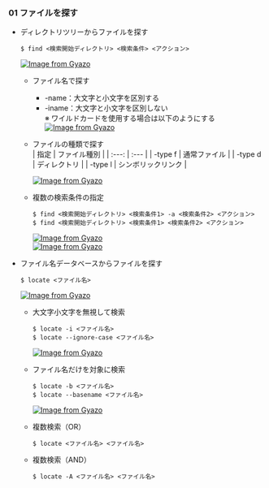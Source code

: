 ### 01 ファイルを探す
- ディレクトリツリーからファイルを探す
  ```
  $ find <検索開始ディレクトリ> <検索条件> <アクション>
  ```
  [![Image from Gyazo](https://i.gyazo.com/841aa8a745a247d403b2c9afdd993b16.png)](https://gyazo.com/841aa8a745a247d403b2c9afdd993b16)

  - ファイル名で探す
    * -name：大文字と小文字を区別する
    * -iname：大文字と小文字を区別しない<br>
    ※ ワイルドカードを使用する場合は以下のようにする<br>
      [![Image from Gyazo](https://i.gyazo.com/1279c569b8509b4aa3b81e2a12552523.png)](https://gyazo.com/1279c569b8509b4aa3b81e2a12552523)

  - ファイルの種類で探す<br>
    | 指定 | ファイル種別 |
    | :---: | :--- |
    | -type f | 通常ファイル |
    | -type d | ディレクトリ |
    | -type l | シンボリックリンク |

    [![Image from Gyazo](https://i.gyazo.com/961473d5deb3c11ae4ae0a6846ea16cd.png)](https://gyazo.com/961473d5deb3c11ae4ae0a6846ea16cd)

  - 複数の検索条件の指定
    ```
    $ find <検索開始ディレクトリ> <検索条件1> -a <検索条件2> <アクション>
    $ find <検索開始ディレクトリ> <検索条件1> <検索条件2> <アクション>
    ```
    [![Image from Gyazo](https://i.gyazo.com/774f5168878e673ac675685295f2b970.png)](https://gyazo.com/774f5168878e673ac675685295f2b970)<br>
    [![Image from Gyazo](https://i.gyazo.com/eed0f7afdceaf6f5b7e3bbc69e5de68f.png)](https://gyazo.com/eed0f7afdceaf6f5b7e3bbc69e5de68f)

- ファイル名データベースからファイルを探す
  ```
  $ locate <ファイル名>
  ```
  [![Image from Gyazo](https://i.gyazo.com/d6b5158a76bd760bdd9f2d78bc8e0407.png)](https://gyazo.com/d6b5158a76bd760bdd9f2d78bc8e0407)

  - 大文字小文字を無視して検索
    ```
    $ locate -i <ファイル名>
    $ locate --ignore-case <ファイル名>
    ```
    [![Image from Gyazo](https://i.gyazo.com/a8e9680ac87d71926c34b37cebcb80be.png)](https://gyazo.com/a8e9680ac87d71926c34b37cebcb80be)
  
  - ファイル名だけを対象に検索
    ```
    $ locate -b <ファイル名>
    $ locate --basename <ファイル名>
    ```
    [![Image from Gyazo](https://i.gyazo.com/e319ef881977203a4b1787d86116d9dc.png)](https://gyazo.com/e319ef881977203a4b1787d86116d9dc)
  
  - 複数検索（OR）
    ```
    $ locate <ファイル名> <ファイル名>
    ```
  
  - 複数検索（AND）
    ```
    $ locate -A <ファイル名> <ファイル名>
    ```
